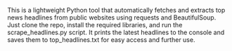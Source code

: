 
This is a lightweight Python tool that automatically fetches and extracts top news headlines from public websites using requests and BeautifulSoup. Just clone the repo, install the required libraries, and run the scrape_headlines.py script. It prints the latest headlines to the console and saves them to top_headlines.txt for easy access and further use.